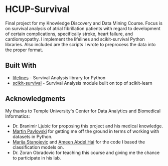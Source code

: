 # HCUP-Survival

Final project for my Knowledge Discovery and Data Mining Course. Focus is on survival analysis of atrial fibrillation patients with regard to development of certain complications, specifically stroke, heart failure, and cardiomyopathy. I implement the lifelines and scikit-survival Python libraries. Also included are the scripts I wrote to preprocess the data into the proper format.

## Built With

* [lifelines](https://lifelines.readthedocs.io/en/latest/) - Survival Analysis library for Python
* [scikit-survival](https://scikit-survival.readthedocs.io/en/latest/index.html) - Survival Analysis module built on top of scikit-learn

## Acknowledgments

My thanks to Temple University's Center for Data Analytics and Biomedical Informatics:
* Dr. Branimir Ljubic for proposing this project and his medical knowledge.
* [Martin Pavlovski](http://www.cs.manu.edu.mk/people/students/martin-pavlovski) for getting me off the ground in terms of working with datasets in Python.
* [Marija Stanojevic](https://marija-stanojevic.github.io/) and [Ameen Abdel Hai](https://ameenabdelhai.net/) for the code I based the classification models on.
* Dr. Zoran Obradovic for teaching this course and giving me the chance to participate in his lab.

